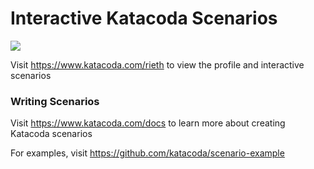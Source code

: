 # Interactive Katacoda Scenarios

[![](http://shields.katacoda.com/katacoda/rieth/count.svg)](https://www.katacoda.com/rieth "Get your profile on Katacoda.com")

Visit https://www.katacoda.com/rieth to view the profile and interactive scenarios

### Writing Scenarios
Visit https://www.katacoda.com/docs to learn more about creating Katacoda scenarios

For examples, visit https://github.com/katacoda/scenario-example
